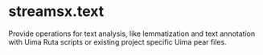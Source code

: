 # streamsx.text

Provide operations for text analysis, like lemmatization and text annotation with Uima Ruta scripts or existing project specific Uima pear files.

